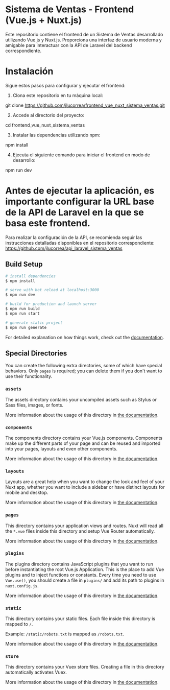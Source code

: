 # Sistema de Ventas - Frontend (Vue.js + Nuxt.js)
Este repositorio contiene el frontend de un Sistema de Ventas desarrollado utilizando Vue.js y Nuxt.js. Proporciona una interfaz de usuario moderna y amigable para interactuar con la API de Laravel del backend correspondiente.

# Instalación

Sigue estos pasos para configurar y ejecutar el frontend:

1. Clona este repositorio en tu máquina local:

git clone https://github.com/jlucorrea/frontend_vue_nuxt_sistema_ventas.git

2. Accede al directorio del proyecto:

cd frontend_vue_nuxt_sistema_ventas

3. Instalar las dependencias utilizando npm:

npm install

4. Ejecuta el siguiente comando para iniciar el frontend en modo de desarrollo:

npm run dev


# Antes de ejecutar la aplicación, es importante configurar la URL base de la API de Laravel en la que se basa este frontend.
  
Para realizar la configuración de la API, se recomienda seguir las instrucciones detalladas disponibles en el repositorio correspondiente: https://github.com/jlucorrea/api_laravel_sistema_ventas

## Build Setup

```bash
# install dependencies
$ npm install

# serve with hot reload at localhost:3000
$ npm run dev

# build for production and launch server
$ npm run build
$ npm run start

# generate static project
$ npm run generate
```

For detailed explanation on how things work, check out the [documentation](https://nuxtjs.org).

## Special Directories

You can create the following extra directories, some of which have special behaviors. Only `pages` is required; you can delete them if you don't want to use their functionality.

### `assets`

The assets directory contains your uncompiled assets such as Stylus or Sass files, images, or fonts.

More information about the usage of this directory in [the documentation](https://nuxtjs.org/docs/2.x/directory-structure/assets).

### `components`

The components directory contains your Vue.js components. Components make up the different parts of your page and can be reused and imported into your pages, layouts and even other components.

More information about the usage of this directory in [the documentation](https://nuxtjs.org/docs/2.x/directory-structure/components).

### `layouts`

Layouts are a great help when you want to change the look and feel of your Nuxt app, whether you want to include a sidebar or have distinct layouts for mobile and desktop.

More information about the usage of this directory in [the documentation](https://nuxtjs.org/docs/2.x/directory-structure/layouts).


### `pages`

This directory contains your application views and routes. Nuxt will read all the `*.vue` files inside this directory and setup Vue Router automatically.

More information about the usage of this directory in [the documentation](https://nuxtjs.org/docs/2.x/get-started/routing).

### `plugins`

The plugins directory contains JavaScript plugins that you want to run before instantiating the root Vue.js Application. This is the place to add Vue plugins and to inject functions or constants. Every time you need to use `Vue.use()`, you should create a file in `plugins/` and add its path to plugins in `nuxt.config.js`.

More information about the usage of this directory in [the documentation](https://nuxtjs.org/docs/2.x/directory-structure/plugins).

### `static`

This directory contains your static files. Each file inside this directory is mapped to `/`.

Example: `/static/robots.txt` is mapped as `/robots.txt`.

More information about the usage of this directory in [the documentation](https://nuxtjs.org/docs/2.x/directory-structure/static).

### `store`

This directory contains your Vuex store files. Creating a file in this directory automatically activates Vuex.

More information about the usage of this directory in [the documentation](https://nuxtjs.org/docs/2.x/directory-structure/store).
